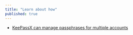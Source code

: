 ```yaml
---
title: "Learn about how"
published: true
---
```

 - [KeePassX can manage passphrases for multiple accounts](topics/tool-4-keepassx/0-getting-started/3-learn.md)
